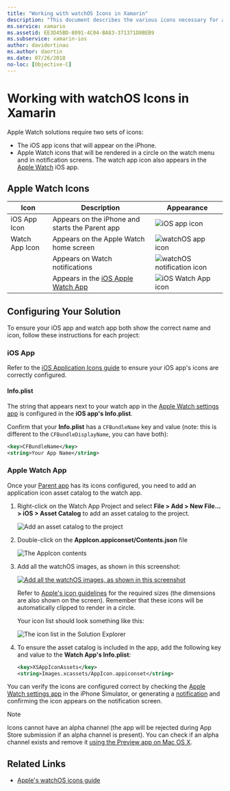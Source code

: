 ```yaml
---
title: "Working with watchOS Icons in Xamarin"
description: "This document describes the various icons necessary for a watchOS application and how to set up a solution to include these icons."
ms.service: xamarin
ms.assetid: EE3D45BD-8091-4C04-BA83-371371D8BEB9
ms.subservice: xamarin-ios
author: davidortinau
ms.author: daortin
ms.date: 07/26/2018
no-loc: [Objective-C]
---
```


# Working with watchOS Icons in Xamarin

Apple Watch solutions require two sets of icons:

- The iOS app icons that will appear on the iPhone.
- Apple Watch icons that will be rendered in a circle
  on the watch menu and in notification screens. The watch
  app icon also appears in the [Apple Watch](~/ios/watchos/app-fundamentals/settings.md)
  iOS app.

## Apple Watch Icons

|Icon|Description|Appearance|
|-|-|-|
|iOS App Icon|Appears on the iPhone and starts the Parent app|![iOS app icon](icons-images/icon-ios.png)|
|Watch App Icon|Appears on the Apple Watch home screen|![watchOS app icon](icons-images/icon-home.png)|
||Appears on Watch notifications|![watchOS notification icon](icons-images/notification-icon.png)|
||Appears in the [iOS Apple Watch App](~/ios/watchos/app-fundamentals/settings.md)|![iOS Watch App icon](icons-images/watch-app-sml.png)|

## Configuring Your Solution

To ensure your iOS app and watch app both show the correct
  name and icon, follow these instructions for each project:

### iOS App

Refer to the [iOS Application Icons guide](~/ios/app-fundamentals/images-icons/app-icons.md)
  to ensure your iOS app's icons are correctly configured.

#### Info.plist

The string that appears next to your watch app in the [Apple Watch settings app](~/ios/watchos/app-fundamentals/settings.md) is configured in the
**iOS app's Info.plist**.

Confirm that your **Info.plist** has a `CFBundleName` key and value (note:
  this is different to the `CFBundleDisplayName`, you can have both):

```xml
<key>CFBundleName</key>
<string>Your App Name</string>
```

### Apple Watch App

Once your [Parent app](~/ios/watchos/app-fundamentals/parent-app.md) has
  its icons configured, you need to add an application icon
  asset catalog to the watch app.

1. Right-click on the Watch App Project and select
    **File > Add > New File... > iOS > Asset Catalog** to add an
    asset catalog to the project.

    ![Add an asset catalog to the project](icons-images/newasset.png)

2. Double-click on the **AppIcon.appiconset/Contents.json** file

    ![The AppIcon contents](icons-images/xcassets-iconset-sml.png)

3. Add all the watchOS images, as shown in this screenshot:

    [![Add all the watchOS images, as shown in this screenshot](icons-images/appicons-sml.png)](icons-images/appicons.png#lightbox)

    Refer to [Apple's icon guidelines](https://developer.apple.com/design/human-interface-guidelines/icons) for the required sizes
    (the dimensions are also shown on the screen). Remember
    that these icons will be automatically clipped to render
    in a circle.

    Your icon list should look something like this:

    ![The icon list in the Solution Explorer](icons-images/xcassets-complete-sml.png)

4. To ensure the asset catalog is included in the app, add
  the following key and value to the **Watch App's Info.plist**:

    ```xml
    <key>XSAppIconAssets</key>
    <string>Images.xcassets/AppIcon.appiconset</string>
    ```

You can verify the icons are configured correct by checking
  the [Apple Watch settings app](~/ios/watchos/app-fundamentals/settings.md)
  in the iPhone Simulator, or generating a [notification](~/ios/watchos/platform/notifications.md)
  and confirming the icon appears on the notification screen.

> [!NOTE]
> Icons cannot have an alpha channel (the app will be rejected during App Store submission if an alpha channel is present). You can check if an alpha channel exists and remove it [using the Preview app on Mac OS X](~/ios/watchos/troubleshooting.md#noalpha).

## Related Links

- [Apple's watchOS icons guide](https://developer.apple.com/design/human-interface-guidelines/icons)
